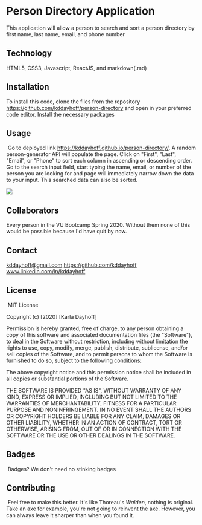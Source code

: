 # Person Directory Application
This application will allow a person to search and sort a person directory by first name, last name, email, and phone number

## Technology

HTML5, CSS3, Javascript, ReactJS, and markdown(.md) 

## Installation

To install this code, clone the files from the repository https://github.com/kddayhoff/person-directory and open in your preferred code editor. Install the necessary packages
​
## Usage 
​
Go to deployed link https://kddayhoff.github.io/person-directory/. A random person-generator API will populate the page. Click on "First", "Last", "Email", or "Phone" to sort each column in ascending or descending order. Go to the search input field, start typing the name, email, or number of the person you are looking for and page will immediately narrow down the data to your input. This searched data can also be sorted.

<img src="public/person-directory-demonstration.gif">


## Collaborators
​Every person in the VU Bootcamp Spring 2020. Without them none of this would be possible because I'd have quit by now.

## Contact

kddayhoff@gmail.com
https://github.com/kddayhoff 
<br>
www.linkedin.com/in/kddayhoff
​
## License
​
MIT License

Copyright (c) [2020] [Karla Dayhoff]

Permission is hereby granted, free of charge, to any person obtaining a copy
of this software and associated documentation files (the "Software"), to deal
in the Software without restriction, including without limitation the rights
to use, copy, modify, merge, publish, distribute, sublicense, and/or sell
copies of the Software, and to permit persons to whom the Software is
furnished to do so, subject to the following conditions:

The above copyright notice and this permission notice shall be included in all
copies or substantial portions of the Software.

THE SOFTWARE IS PROVIDED "AS IS", WITHOUT WARRANTY OF ANY KIND, EXPRESS OR
IMPLIED, INCLUDING BUT NOT LIMITED TO THE WARRANTIES OF MERCHANTABILITY,
FITNESS FOR A PARTICULAR PURPOSE AND NONINFRINGEMENT. IN NO EVENT SHALL THE
AUTHORS OR COPYRIGHT HOLDERS BE LIABLE FOR ANY CLAIM, DAMAGES OR OTHER
LIABILITY, WHETHER IN AN ACTION OF CONTRACT, TORT OR OTHERWISE, ARISING FROM,
OUT OF OR IN CONNECTION WITH THE SOFTWARE OR THE USE OR OTHER DEALINGS IN THE
SOFTWARE.
​
​
## Badges
​
Badges? We don't need no stinking badges
​
​
## Contributing
​
Feel free to make this better. It's like Thoreau's <i>Walden</i>, nothing is original. Take an axe for example, you're not going to reinvent the axe. However, you can always leave it sharper than when you found it.
